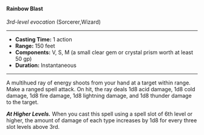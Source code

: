 #### Rainbow Blast
*3rd-level evocation* (Sorcerer,Wizard)
___
- **Casting Time:** 1 action
- **Range:** 150 feet
- **Components:** V, S, M (a small clear gem or crystal prism worth at least 50 gp)
- **Duration:** Instantaneous
---
A multihued ray of energy shoots from your hand at
a target within range. Make a ranged spell attack.
On hit, the ray deals 1d8 acid damage, 1d8 cold
damage, 1d8 fire damage, 1d8 lightning damage, and
1d8 thunder damage to the target.

***At Higher Levels.***  When you cast this spell using
a spell slot of 6th level or higher, the amount of
damage of each type increases by 1d8 for every three
slot levels above 3rd.
